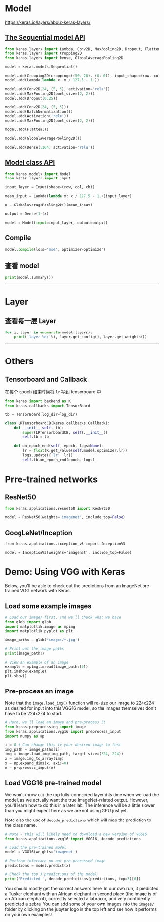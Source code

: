 # Model

https://keras.io/layers/about-keras-layers/

## [The Sequential model API](https://keras.io/models/sequential/)

```python
from keras.layers import Lambda, Conv2D, MaxPooling2D, Dropout, Flatten
from keras.layers import Cropping2D
from keras.layers import Dense, GlobalAveragePooling2D

model = keras.models.Sequential()

model.add(Cropping2D(cropping=((50, 20), (0, 0)), input_shape=(row, col, ch)))
model.add(Lambda(lambda x: x / 127.5 - 1.))

model.add(Conv2D(24, (5, 5), activation='relu'))
model.add(MaxPooling2D(pool_size=(2, 2)))
model.add(Dropout(0.25))

model.add(Conv2D(24, (5, 5)))
model.add(BatchNormalization())
model.add(Activation('relu'))
model.add(MaxPooling2D(pool_size=(2, 2)))

model.add(Flatten())

model.add(GlobalAveragePooling2D())

model.add(Dense(1164, activation='relu'))
```

## [Model class API](https://keras.io/models/model/)

```python
from keras.models import Model
from keras.layers import Input

input_layer = Input(shape=(row, col, ch))

mean_input = Lambda(lambda x: x / 127.5 - 1.)(input_layer)

x = GlobalAveragePooling2D()(mean_input)

output = Dense(1)(x)

model = Model(input=input_layer, output=output)
```

## Compile

```python
model.compile(loss='mse', optimizer=optimizer)
```

## 查看 model
```python
print(model.summary())
```

---
# Layer
## 查看每一层 Layer
```python
for i, layer in enumerate(model.layers):
    print('layer %d:'%i, layer.get_config(), layer.get_weights())
```

---
# Others

## Tensorboard and Callback

在每个 epoch 结束时候将 `lr` 写到 tensorboard 中

```python
from keras import backend as K
from keras.callbacks import TensorBoard

tb = TensorBoard(log_dir=log_dir)

class LRTensorboardCB(keras.callbacks.Callback):
    def __init__(self, tb):
        super(LRTensorboardCB, self).__init__()
        self.tb = tb

    def on_epoch_end(self, epoch, logs=None):
        lr = float(K.get_value(self.model.optimizer.lr))
        logs.update({'lr': lr})
        self.tb.on_epoch_end(epoch, logs)
```

# Prre-trained networks

## ResNet50
```python
from keras.applications.resnet50 import ResNet50

model = ResNet50(weights='imagenet', include_top=False)
```

## GoogLeNet/Inception
```
from keras.applications.inception_v3 import InceptionV3

model = InceptionV3(weights='imagenet', include_top=False)
```




# Demo: Using VGG with Keras

Below, you'll be able to check out the predictions from an ImageNet pre-trained VGG network with Keras.

## Load some example images

```python
# Load our images first, and we'll check what we have
from glob import glob
import matplotlib.image as mpimg
import matplotlib.pyplot as plt

image_paths = glob('images/*.jpg')

# Print out the image paths
print(image_paths)

# View an example of an image
example = mpimg.imread(image_paths[0])
plt.imshow(example)
plt.show()
```

## Pre-process an image

Note that the `image.load_img()` function will re-size our image to 224x224 as desired for input into this VGG16 model, so the images themselves don't have to be 224x224 to start.

```python
# Here, we'll load an image and pre-process it
from keras.preprocessing import image
from keras.applications.vgg16 import preprocess_input
import numpy as np

i = 0 # Can change this to your desired image to test
img_path = image_paths[i]
img = image.load_img(img_path, target_size=(224, 224))
x = image.img_to_array(img)
x = np.expand_dims(x, axis=0)
x = preprocess_input(x)
```

## Load VGG16 pre-trained model

We won't throw out the top fully-connected layer this time when we load the model, as we actually want the true ImageNet-related output. However, you'll learn how to do this in a later lab. The inference will be a little slower than you might expect here as we are not using GPU just yet.

Note also the use of `decode_predictions` which will map the prediction to the class name.

```python
# Note - this will likely need to download a new version of VGG16
from keras.applications.vgg16 import VGG16, decode_predictions

# Load the pre-trained model
model = VGG16(weights='imagenet')

# Perform inference on our pre-processed image
predictions = model.predict(x)

# Check the top 3 predictions of the model
print('Predicted:', decode_predictions(predictions, top=3)[0])
```

You should mostly get the correct answers here. In our own run, it predicted a Tusker elephant with an African elephant in second place (the image is of an African elephant), correctly selected a labrador, and very confidently predicted a zebra. You can add some of your own images into the `images/` folder by clicking on the jupyter logo in the top left and see how it performs on your own examples!